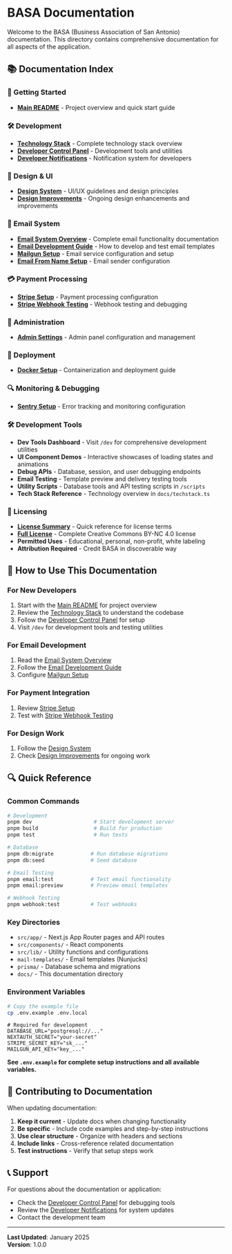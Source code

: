 # BASA Documentation

Welcome to the BASA (Business Association of San Antonio) documentation. This directory contains comprehensive documentation for all aspects of the application.

## 📚 Documentation Index

### 🚀 Getting Started
- **[Main README](../README.md)** - Project overview and quick start guide

### 🛠️ Development
- **[Technology Stack](./TECH_STACK.md)** - Complete technology stack overview
- **[Developer Control Panel](./DEVELOPER_CONTROL_PANEL.md)** - Development tools and utilities
- **[Developer Notifications](./DEVELOPER_NOTIFICATIONS.md)** - Notification system for developers

### 🎨 Design & UI
- **[Design System](./BASA_DESIGN_SYSTEM.md)** - UI/UX guidelines and design principles
- **[Design Improvements](./DESIGN_IMPROVEMENTS.md)** - Ongoing design enhancements and improvements

### 📧 Email System
- **[Email System Overview](./BASA_EMAIL_SYSTEM.md)** - Complete email functionality documentation
- **[Email Development Guide](./EMAIL_DEVELOPMENT_GUIDE.md)** - How to develop and test email templates
- **[Mailgun Setup](./MAILGUN_SETUP.md)** - Email service configuration and setup
- **[Email From Name Setup](./EMAIL_FROM_NAME_SETUP.md)** - Email sender configuration

### 💳 Payment Processing
- **[Stripe Setup](./STRIPE_SETUP.md)** - Payment processing configuration
- **[Stripe Webhook Testing](./STRIPE_WEBHOOK_TESTING.md)** - Webhook testing and debugging

### 🔧 Administration
- **[Admin Settings](./ADMIN_SETTINGS.md)** - Admin panel configuration and management

### 🐳 Deployment
- **[Docker Setup](./DOCKER.md)** - Containerization and deployment guide

### 🔍 Monitoring & Debugging
- **[Sentry Setup](./SENTRY_SETUP.md)** - Error tracking and monitoring configuration

### 🛠️ Development Tools
- **Dev Tools Dashboard** - Visit `/dev` for comprehensive development utilities
- **UI Component Demos** - Interactive showcases of loading states and animations
- **Debug APIs** - Database, session, and user debugging endpoints
- **Email Testing** - Template preview and delivery testing tools
- **Utility Scripts** - Database tools and API testing scripts in `/scripts`
- **Tech Stack Reference** - Technology overview in `docs/techstack.ts`

### 📄 Licensing
- **[License Summary](../LICENSE_SUMMARY.md)** - Quick reference for license terms
- **[Full License](../LICENSE)** - Complete Creative Commons BY-NC 4.0 license
- **Permitted Uses** - Educational, personal, non-profit, white labeling
- **Attribution Required** - Credit BASA in discoverable way

## 📖 How to Use This Documentation

### For New Developers
1. Start with the [Main README](../README.md) for project overview
2. Review the [Technology Stack](./TECH_STACK.md) to understand the codebase
3. Follow the [Developer Control Panel](./DEVELOPER_CONTROL_PANEL.md) for setup
4. Visit `/dev` for development tools and testing utilities

### For Email Development
1. Read the [Email System Overview](./BASA_EMAIL_SYSTEM.md)
2. Follow the [Email Development Guide](./EMAIL_DEVELOPMENT_GUIDE.md)
3. Configure [Mailgun Setup](./MAILGUN_SETUP.md)

### For Payment Integration
1. Review [Stripe Setup](./STRIPE_SETUP.md)
2. Test with [Stripe Webhook Testing](./STRIPE_WEBHOOK_TESTING.md)

### For Design Work
1. Follow the [Design System](./BASA_DESIGN_SYSTEM.md)
2. Check [Design Improvements](./DESIGN_IMPROVEMENTS.md) for ongoing work

## 🔍 Quick Reference

### Common Commands
```bash
# Development
pnpm dev                    # Start development server
pnpm build                  # Build for production
pnpm test                   # Run tests

# Database
pnpm db:migrate            # Run database migrations
pnpm db:seed               # Seed database

# Email Testing
pnpm email:test            # Test email functionality
pnpm email:preview         # Preview email templates

# Webhook Testing
pnpm webhook:test          # Test webhooks
```

### Key Directories
- `src/app/` - Next.js App Router pages and API routes
- `src/components/` - React components
- `src/lib/` - Utility functions and configurations
- `mail-templates/` - Email templates (Nunjucks)
- `prisma/` - Database schema and migrations
- `docs/` - This documentation directory

### Environment Variables
```bash
# Copy the example file
cp .env.example .env.local
```

```env
# Required for development
DATABASE_URL="postgresql://..."
NEXTAUTH_SECRET="your-secret"
STRIPE_SECRET_KEY="sk_..."
MAILGUN_API_KEY="key_..."
```

**See `.env.example` for complete setup instructions and all available variables.**

## 🤝 Contributing to Documentation

When updating documentation:

1. **Keep it current** - Update docs when changing functionality
2. **Be specific** - Include code examples and step-by-step instructions
3. **Use clear structure** - Organize with headers and sections
4. **Include links** - Cross-reference related documentation
5. **Test instructions** - Verify that setup steps work

## 📞 Support

For questions about the documentation or application:

- Check the [Developer Control Panel](./DEVELOPER_CONTROL_PANEL.md) for debugging tools
- Review the [Developer Notifications](./DEVELOPER_NOTIFICATIONS.md) for system updates
- Contact the development team

---

**Last Updated**: January 2025  
**Version**: 1.0.0 